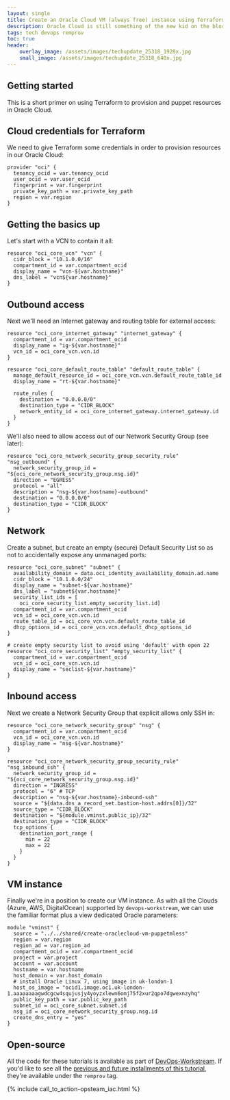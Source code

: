 ```yaml
---
layout: single
title: Create an Oracle Cloud VM (always free) instance using Terraform
description: Oracle Cloud is still something of the new kid on the block, but their always-free tier offers a great starting place for some automated cloud resources provisioned with Terraform
tags: tech devops remprov
toc: true
header:
    overlay_image: /assets/images/techupdate_25318_1920x.jpg
    small_image: /assets/images/techupdate_25318_640x.jpg
---
```


## Getting started
This is a short primer on using Terraform to provision and puppet resources in Oracle Cloud.

## Cloud credentials for Terraform
We need to give Terraform some credentials in order to provision resources in our Oracle Cloud:
```
provider "oci" {
  tenancy_ocid = var.tenancy_ocid
  user_ocid = var.user_ocid
  fingerprint = var.fingerprint
  private_key_path = var.private_key_path
  region = var.region
}
```

## Getting the basics up
Let's start with a VCN to contain it all:
```
resource "oci_core_vcn" "vcn" {
  cidr_block = "10.1.0.0/16"
  compartment_id = var.compartment_ocid
  display_name = "vcn-${var.hostname}"
  dns_label = "vcn${var.hostname}"
}
```

## Outbound access
Next we'll need an Internet gateway and routing table for external access:
```
resource "oci_core_internet_gateway" "internet_gateway" {
  compartment_id = var.compartment_ocid
  display_name = "ig-${var.hostname}"
  vcn_id = oci_core_vcn.vcn.id
}
```
```
resource "oci_core_default_route_table" "default_route_table" {
  manage_default_resource_id = oci_core_vcn.vcn.default_route_table_id
  display_name = "rt-${var.hostname}"

  route_rules {
    destination = "0.0.0.0/0"
    destination_type = "CIDR_BLOCK"
    network_entity_id = oci_core_internet_gateway.internet_gateway.id
  }
}
```
We'll also need to allow access out of our Network Security Group (see later):
```
resource "oci_core_network_security_group_security_rule" "nsg_outbound" {
  network_security_group_id = "${oci_core_network_security_group.nsg.id}"
  direction = "EGRESS"
  protocol = "all"
  description = "nsg-${var.hostname}-outbound"
  destination = "0.0.0.0/0"
  destination_type = "CIDR_BLOCK"
}
```

## Network
Create a subnet, but create an empty (secure) Default Security List so as not to accidentally expose any unmanaged ports:
```
resource "oci_core_subnet" "subnet" {
  availability_domain = data.oci_identity_availability_domain.ad.name
  cidr_block = "10.1.0.0/24"
  display_name = "subnet-${var.hostname}"
  dns_label = "subnet${var.hostname}"
  security_list_ids = [
    oci_core_security_list.empty_security_list.id]
  compartment_id = var.compartment_ocid
  vcn_id = oci_core_vcn.vcn.id
  route_table_id = oci_core_vcn.vcn.default_route_table_id
  dhcp_options_id = oci_core_vcn.vcn.default_dhcp_options_id
}
```
```
# create empty security list to avoid using 'default' with open 22
resource "oci_core_security_list" "empty_security_list" {
  compartment_id = var.compartment_ocid
  vcn_id = oci_core_vcn.vcn.id
  display_name = "seclist-${var.hostname}"
}
```

## Inbound access
Next we create a Network Security Group that explicit allows only SSH in:
```
resource "oci_core_network_security_group" "nsg" {
  compartment_id = var.compartment_ocid
  vcn_id = oci_core_vcn.vcn.id
  display_name = "nsg-${var.hostname}"
}
```
```
resource "oci_core_network_security_group_security_rule" "nsg_inbound_ssh" {
  network_security_group_id = "${oci_core_network_security_group.nsg.id}"
  direction = "INGRESS"
  protocol = "6" # TCP
  description = "nsg-${var.hostname}-inbound-ssh"
  source = "${data.dns_a_record_set.bastion-host.addrs[0]}/32"
  source_type = "CIDR_BLOCK"
  destination = "${module.vminst.public_ip}/32"
  destination_type = "CIDR_BLOCK"
  tcp_options {
    destination_port_range {
      min = 22
      max = 22
    }
  }
}
```

## VM instance
Finally we're in a position to create our VM instance.  As with all the Clouds (Azure, AWS, DigitalOcean) supported by `devops-workstream`, we can use the familiar format plus a view dedicated Oracle parameters:
```
module "vminst" {
  source = "../../shared/create-oraclecloud-vm-puppetmless"
  region = var.region
  region_ad = var.region_ad
  compartment_ocid = var.compartment_ocid
  project = var.project
  account = var.account
  hostname = var.hostname
  host_domain = var.host_domain
  # install Oracle Linux 7, using image in uk-london-1
  host_os_image = "ocid1.image.oc1.uk-london-1.aaaaaaaagwdcgcw4squjusjy4yoyzxlewn6omj75f2xur2qpo7dgwexnzyhq"
  public_key_path = var.public_key_path
  subnet_id = oci_core_subnet.subnet.id
  nsg_id = oci_core_network_security_group.nsg.id
  create_dns_entry = "yes"
}
```

## Open-source
All the code for these tutorials is available as part of [DevOps-Workstream](https://github.com/lightenna/devops-workstream). 
If you'd like to see all the [previous and future installments of this tutorial](/tech/remprov), they're available under the `remprov` tag.

{% include call_to_action-opsteam_iac.html %}
